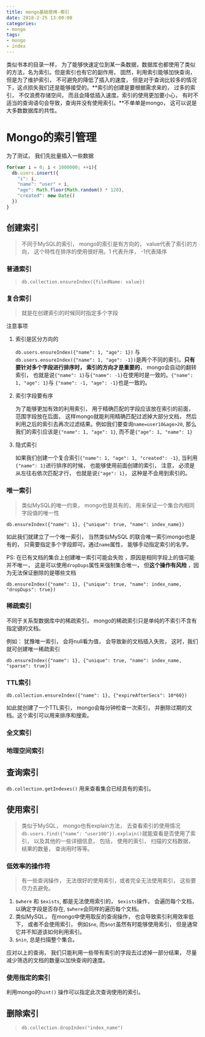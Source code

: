 ```yaml
---
title: mongo基础使用-索引
date: 2018-2-25 13:00:00
categories:
- mongo
tags:
- mongo
- index
---
```


类似书本的目录一样， 为了能够快速定位到某一条数据，数据库也都使用了类似的方法，名为索引。但是索引也有它的副作用， 固然，利用索引能够加快查询， 但是为了维护索引， 不可避免的降低了插入的速度， 但是对于查询比较多的情况下，这点损失我们还是能够接受的。**索引的创建是要根据需求来的， 过多的索引， 不仅浪费存储空间， 而且会降低插入速度。索引的使用更加要小心， 有时不适当的查询语句会导致，查询并没有使用索引。**不单单是mongo， 这可以说是大多数数据库的共性。

<!-- more -->

# Mongo的索引管理

为了测试， 我们先批量插入一些数据

```js
for(var i = 0; i < 1000000; ++i){
  db.users.insert({
    "i": i,
    "name": "user" + i,
    "age": Math.floor(Math.random() * 120),
    "created": new Date()
  })
}
```

## 创建索引

> 不同于MySQL的索引， mongo的索引是有方向的， value代表了索引的方向， 这个特性在排序的使用很好用。1 代表升序， -1代表降序

### 普通索引

> `db.collection.ensureIndex({filedName: value})`

### 复合索引

> 就是在创建索引的时候同时指定多个字段

注意事项

1. 索引是区分方向的

   `db.users.ensureIndex({"name": 1, "age": 1})` 与 `db.users.ensureIndex({"name": 1, "age": -1})`是两个不同的索引。**只有要针对多个字段进行排序时， 索引的方向才是重要的**， mongo会自动的翻转索引， 也就是说`{"name": 1}`与`{"name": -1}`在使用时是一致的。`{"name": 1, "age": 1}`与 `{"name": -1, "age": -1}`也是一致的。

2. 索引字段要有序

   为了能够更加有效的利用索引， 用于精确匹配的字段应该放在索引的前面， 范围字段放在后面， 这样mongo就能利用精确匹配过滤掉大部分文档， 然后利用之后的索引去再次过滤结果。例如我们要查询`name=user10&age>20`, 那么我们的索引应该是`{"name": 1, "age": 1}`, 而不是`{"age": 1, "name": 1}`

3. 隐式索引

   如果我们创建一个复合索引`{"name": 1, "age": 1, "created": -1}`, 当利用`{"name": 1}`进行排序的时候， 也能够使用前面创建的索引， 注意， 必须是从左往右依次匹配才行， 也就是说`{"age": 1}`， 这种是不会用到索引的。

### 唯一索引

> 类似MySQL的唯一约束， mongo也是具有的， 用来保证一个集合内相同字段值的唯一性

`db.ensureIndex({"name": 1}, {"unique": true, "name": index_name})`

如此我们就建立了一个唯一索引， 当然类似MySQL 的联合唯一索引mongo也是有的， 只需要指定多个字段即可。通过`name`属性， 能够手动指定索引的名字。

PS: 在已有文档的集合上创建唯一索引可能会失败 ，原因是相同字段上的值可能并不唯一， 这是可以使用`dropDups`属性来强制集合唯一， 但**这个操作有风险** ，因为无法保证删除的是哪些文档

`db.ensureIndex({"name": 1}, {"unique": true, "name": index_name, "dropDups": true})`

### 稀疏索引

 不同于关系型数据库中的稀疏索引， mongo的稀疏索引只是单纯的不索引不含有指定键的文档。

例如： 犹豫唯一索引， 会将null看为值， 会导致新的文档插入失败， 这时，我们就可创建唯一稀疏索引

`db.ensureIndex({"name": 1}, {"unique": true, "name": index_name, "sparse": true})`

### TTL索引

`db.collection.ensureIndex({"name": 1}, {"expireAfterSecs": 10*60})`

如此就创建了一个TTL索引， mongo会每分钟检查一次索引， 并删除过期的文档。这个索引可以用来排序和搜索。

### 全文索引

### 地理空间索引

## 查询索引

 `db.collection.getIndexes()` 用来查看集合已经具有的索引。

## 使用索引

> 类似于MySQL， mongo也有explain方法， 去查看索引的使用情况`db.users.find({"name": "user100"}).explain()`就能查看是否使用了索引， 以及其他的一些详细信息， 包括， 使用的索引， 扫描的文档数据， 结果的数量， 查询用时等等。

### 低效率的操作符

> 有一些查询操作， 无法很好的使用索引，或者完全无法使用索引， 这些要尽力去避免。

1. `$where` 和 `$exists`, 都是无法使用索引的， `$exists`操作， 会遍历每个文档，以确定字段是否存在, `$where`会同样的遍历每个文档。
2. 类似MySQL， 在mongo中使用取反的查询操作， 也会导致索引利用效率低下， 或者不会使用索引， 例如`$ne`, 而`$not`虽然有时能够使用索引， 但是通常它并不知道该如何利用索引。
3. `$nin`, 总是扫描整个集合。

应对以上的查询， 我们只能利用一些带有索引的字段去过滤掉一部分结果， 尽量减少筛选的文档的数量以加快查询的速度。

### 使用指定的索引

利用mongo的`hint()` 操作可以指定此次查询使用的索引。

## 删除索引

> `db.collection.dropIndex("index_name")`